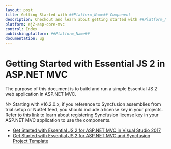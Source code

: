 ```yaml
---
layout: post
title: Getting Started with ##Platform_Name## Component
description: Checkout and learn about getting started with ##Platform_Name## component of Syncfusion Essential JS 2 and more details.
platform: ej2-asp-core-mvc
control: Index
publishingplatform: ##Platform_Name##
documentation: ug
---
```


# Getting Started with Essential JS 2 in ASP.NET MVC

The purpose of this document is to build and run a simple Essential JS 2 web application in ASP.NET MVC.

N> Starting with v16.2.0.x, if you reference to Syncfusion assemblies from trial setup or NuGet feed, you should include a license key in your projects. Refer to this [link](https://help.syncfusion.com/common/essential-studio/licensing/license-key) to learn about registering Syncfusion license key in your ASP.NET MVC application to use the components.

* [Get Started with Essential JS 2 for ASP.NET MVC in Visual Studio 2017](visual-studio-2017/)
* [Get Started with Essential JS 2 for ASP.NET MVC and Syncfusion Project Template](project-template/)
